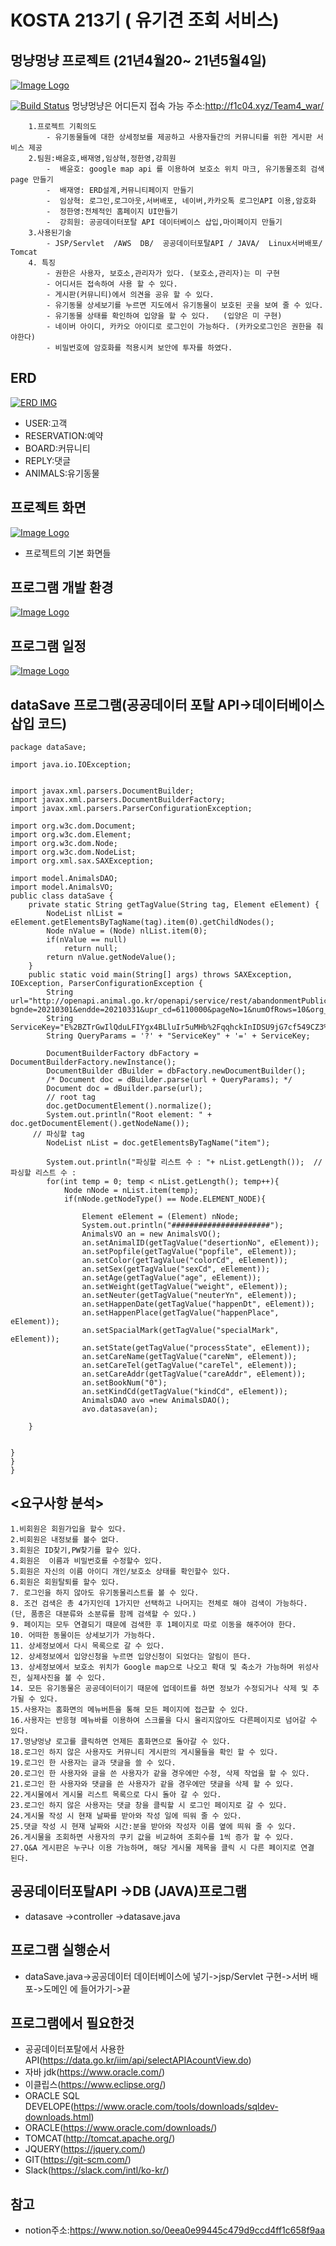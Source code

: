 # KOSTA 213기 ( 유기견 조회 서비스)

## 멍냥멍냥 프로젝트 (21년4월20~ 21년5월4일)

[![Image Logo](https://camo.githubusercontent.com/4052866b9cfdb121606add150b8cd1d9d410b10805d857812ee3bd45cdd02805/68747470733a2f2f6966682e63632f672f324a4a69787a2e706e67)](https://camo.githubusercontent.com/4052866b9cfdb121606add150b8cd1d9d410b10805d857812ee3bd45cdd02805/68747470733a2f2f6966682e63632f672f324a4a69787a2e706e67)

[![Build Status](https://camo.githubusercontent.com/c29bc856325cd819f5a3bb6536b7982f04a161e656de066c4c970e0079c14ff5/68747470733a2f2f7472617669732d63692e6f72672f6a6f656d6363616e6e2f64696c6c696e6765722e7376673f6272616e63683d6d6173746572)](https://travis-ci.org/joemccann/dillinger) 멍냥멍냥은 어디든지 접속 가능 주소:http://f1c04.xyz/Team4_war/

```
    1.프로젝트 기획의도
        - 유기동물들에 대한 상세정보를 제공하고 사용자들간의 커뮤니티를 위한 게시판 서비스 제공               
    2.팀원:배윤호,배재영,임상혁,정한영,강희원
        -  배윤호: google map api 를 이용하여 보호소 위치 마크, 유기동물조회 검색page 만들기
        -  배재영: ERD설계,커뮤니티페이지 만들기
        -  임상혁: 로그인,로그아웃,서버배포, 네이버,카카오톡 로그인API 이용,암호화
        -  정한영:전체적인 홈페이지 UI만들기
        -  강희원: 공공데이터포탈 API 데이터베이스 삽입,마이페이지 만들기
    3.사용된기술
        - JSP/Servlet  /AWS  DB/  공공데이터포탈API / JAVA/  Linux서버배포/ Tomcat
    4. 특징
        - 권한은 사용자, 보호소,관리자가 있다. (보호소,관리자)는 미 구현
        - 어디서든 접속하여 사용 할 수 있다.
        - 게시판(커뮤니티)에서 의견을 공유 할 수 있다.
        - 유기동물 상세보기를 누르면 지도에서 유기동물이 보호된 곳을 보여 줄 수 있다.
        - 유기동물 상태를 확인하여 입양을 할 수 있다.   (입양은 미 구현)
        - 네이버 아이디, 카카오 아이디로 로그인이 가능하다. (카카오로그인은 권한을 줘야한다)
        - 비밀번호에 암호화를 적용시켜 보안에 투자를 하였다.
```

## ERD

[![ERD IMG](https://camo.githubusercontent.com/d2c4f080e0ae15528c47ee86f84f1e56446b5528181bbed7ff41dc140a50a43f/68747470733a2f2f6966682e63632f672f324a436847702e706e67)](https://camo.githubusercontent.com/d2c4f080e0ae15528c47ee86f84f1e56446b5528181bbed7ff41dc140a50a43f/68747470733a2f2f6966682e63632f672f324a436847702e706e67)

- USER:고객
- RESERVATION:예약
- BOARD:커뮤니티
- REPLY:댓글
- ANIMALS:유기동물

## 프로젝트 화면

[![Image Logo](https://camo.githubusercontent.com/7bd304771d1e6daca35cb3c0e6a54d23ed3bf61c71654b5d0c237fc34b23488a/68747470733a2f2f6966682e63632f672f464568796a382e706e67)](https://camo.githubusercontent.com/7bd304771d1e6daca35cb3c0e6a54d23ed3bf61c71654b5d0c237fc34b23488a/68747470733a2f2f6966682e63632f672f464568796a382e706e67)

- 프로젝트의 기본 화면들

## 프로그램 개발 환경

[![Image Logo](https://camo.githubusercontent.com/2a4f86797bd35932e908f85251eebdc482fb3c795e0e7c6b0f3554883acf3b14/68747470733a2f2f6966682e63632f672f6c79587369382e6a7067)](https://camo.githubusercontent.com/2a4f86797bd35932e908f85251eebdc482fb3c795e0e7c6b0f3554883acf3b14/68747470733a2f2f6966682e63632f672f6c79587369382e6a7067)

## 프로그램 일정

[![Image Logo](https://camo.githubusercontent.com/f6a0684c17bae77af52e485382aeff2e317c362ab987d883a1ea8e692de2485d/68747470733a2f2f6966682e63632f672f5a437a5959442e706e67)](https://camo.githubusercontent.com/f6a0684c17bae77af52e485382aeff2e317c362ab987d883a1ea8e692de2485d/68747470733a2f2f6966682e63632f672f5a437a5959442e706e67)

## dataSave 프로그램(공공데이터 포탈 API->데이터베이스 삽입 코드)

```
package dataSave;

import java.io.IOException;


import javax.xml.parsers.DocumentBuilder;
import javax.xml.parsers.DocumentBuilderFactory;
import javax.xml.parsers.ParserConfigurationException;

import org.w3c.dom.Document;
import org.w3c.dom.Element;
import org.w3c.dom.Node;
import org.w3c.dom.NodeList;
import org.xml.sax.SAXException;

import model.AnimalsDAO;
import model.AnimalsVO;
public class dataSave {
	private static String getTagValue(String tag, Element eElement) {
	    NodeList nlList = eElement.getElementsByTagName(tag).item(0).getChildNodes();
	    Node nValue = (Node) nlList.item(0);
	    if(nValue == null) 
	        return null;
	    return nValue.getNodeValue();
	}
	public static void main(String[] args) throws SAXException, IOException, ParserConfigurationException {
		String url="http://openapi.animal.go.kr/openapi/service/rest/abandonmentPublicSrvc/abandonmentPublic?bgnde=20210301&endde=20210331&upr_cd=6110000&pageNo=1&numOfRows=10&org_cd=3060000&ServiceKey=E%2BZTrGwIlQduLFIYgx4BLluIr5uMHb%2FqqhckInIDSU9jG7cf549CZ3%2BXfANRqOTNmE3w4gNsA6rbA%2B4B8PIgWw%3D%3D";
		String ServiceKey="E%2BZTrGwIlQduLFIYgx4BLluIr5uMHb%2FqqhckInIDSU9jG7cf549CZ3%2BXfANRqOTNmE3w4gNsA6rbA%2B4B8PIgWw%3D%3D";
		String QueryParams = '?' + "ServiceKey" + '=' + ServiceKey; 
	
		DocumentBuilderFactory dbFactory = DocumentBuilderFactory.newInstance();
        DocumentBuilder dBuilder = dbFactory.newDocumentBuilder();
		/* Document doc = dBuilder.parse(url + QueryParams); */
        Document doc = dBuilder.parse(url);
        // root tag
        doc.getDocumentElement().normalize();
        System.out.println("Root element: " + doc.getDocumentElement().getNodeName());
     // 파싱할 tag
        NodeList nList = doc.getElementsByTagName("item");
        
        System.out.println("파싱할 리스트 수 : "+ nList.getLength());  // 파싱할 리스트 수 :  	
        for(int temp = 0; temp < nList.getLength(); temp++){		
        	Node nNode = nList.item(temp);
        	if(nNode.getNodeType() == Node.ELEMENT_NODE){
        						
        		Element eElement = (Element) nNode;
        		System.out.println("######################");        		
        		AnimalsVO an = new AnimalsVO();
        		an.setAnimalID(getTagValue("desertionNo", eElement));
        		an.setPopfile(getTagValue("popfile", eElement));
        		an.setColor(getTagValue("colorCd", eElement));
        		an.setSex(getTagValue("sexCd", eElement));
        		an.setAge(getTagValue("age", eElement));
        		an.setWeight(getTagValue("weight", eElement));
        		an.setNeuter(getTagValue("neuterYn", eElement));
        		an.setHappenDate(getTagValue("happenDt", eElement));
        		an.setHappenPlace(getTagValue("happenPlace", eElement));
        		an.setSpacialMark(getTagValue("specialMark", eElement));
        		an.setState(getTagValue("processState", eElement));
        		an.setCareName(getTagValue("careNm", eElement));
        		an.setCareTel(getTagValue("careTel", eElement));
        		an.setCareAddr(getTagValue("careAddr", eElement));
        		an.setBookNum("0");
        		an.setKindCd(getTagValue("kindCd", eElement));        		
        		AnimalsDAO avo =new AnimalsDAO();
        		avo.datasave(an);
        		
	}
        	

}
}
}
```

## <요구사항 분석>

```
1.비회원은 회원가입을 할수 있다.
2.비회원은 내정보를 볼수 없다.
3.회원은 ID찾기,PW찾기를 할수 있다.
4.회원은  이름과 비밀번호를 수정할수 있다.
5.회원은 자신의 이름 아이디 개인/보호소 상태를 확인할수 있다.
6.회원은 회원탈퇴를 할수 있다.
7. 로그인을 하지 않아도 유기동물리스트를 볼 수 있다.
8. 조건 검색은 총 4가지인데 1가지만 선택하고 나머지는 전체로 해야 검색이 가능하다.
(단, 품종은 대분류와 소분류를 함께 검색할 수 있다.)
9. 페이지는 모두 연결되기 때문에 검색한 후 1페이지로 따로 이동을 해주어야 한다.
10. 어떠한 동물이든 상세보기가 가능하다.
11. 상세정보에서 다시 목록으로 갈 수 있다.
12. 상세정보에서 입양신청을 누르면 입양신청이 되었다는 알림이 뜬다.
13. 상세정보에서 보호소 위치가 Google map으로 나오고 확대 및 축소가 가능하며 위성사진, 실제사진을 볼 수 있다.
14. 모든 유기동물은 공공데이터이기 때문에 업데이트를 하면 정보가 수정되거나 삭제 및 추가될 수 있다.
15.사용자는 홈화면의 메뉴버튼을 통해 모든 페이지에 접근할 수 있다.
16.사용자는 반응형 메뉴바를 이용하여 스크롤을 다시 올리지않아도 다른페이지로 넘어갈 수 있다.
17.멍냥멍냥 로고를 클릭하면 언제든 홈화면으로 돌아갈 수 있다.
18.로그인 하지 않은 사용자도 커뮤니티 게시판의 게시물들을 확인 할 수 있다.
19.로그인 한 사용자는 글과 댓글을 쓸 수 있다.
20.로그인 한 사용자와 글을 쓴 사용자가 같을 경우에만 수정, 삭제 작업을 할 수 있다.
21.로그인 한 사용자와 댓글을 쓴 사용자가 같을 경우에만 댓글을 삭제 할 수 있다.
22.게시물에서 게시물 리스트 목록으로 다시 돌아 갈 수 있다.
23.로그인 하지 않은 사용자는 댓글 창을 클릭할 시 로그인 페이지로 갈 수 있다.
24.게시물 작성 시 현재 날짜를 받아와 작성 일에 띄워 줄 수 있다.
25.댓글 작성 시 현재 날짜와 시간:분을 받아와 작성자 이름 옆에 띄워 줄 수 있다.
26.게시물을 조회하면 사용자의 쿠키 값을 비교하여 조회수를 1씩 증가 할 수 있다.
27.Q&A 게시판은 누구나 이용 가능하며, 해당 게시물 제목을 클릭 시 다른 페이지로 연결 된다.
```

## 공공데이터포탈API ->DB (JAVA)프로그램

- datasave ->controller ->datasave.java

## 프로그램 실행순서

- dataSave.java->공공데이터 데이터베이스에 넣기->jsp/Servlet 구현->서버 배포->도메인 에 들어가기->끝

## 프로그램에서 필요한것

- 공공데이터포탈에서 사용한 API(https://data.go.kr/iim/api/selectAPIAcountView.do)
- 자바 jdk(https://www.oracle.com/)
- 이클립스(https://www.eclipse.org/)
- ORACLE SQL DEVELOPE(https://www.oracle.com/tools/downloads/sqldev-downloads.html)
- ORACLE(https://www.oracle.com/downloads/)
- TOMCAT(http://tomcat.apache.org/)
- JQUERY(https://jquery.com/)
- GIT(https://git-scm.com/)
- Slack(https://slack.com/intl/ko-kr/)

## 참고

- notion주소:https://www.notion.so/0eea0e99445c479d9ccd4ff1c658f9aa
